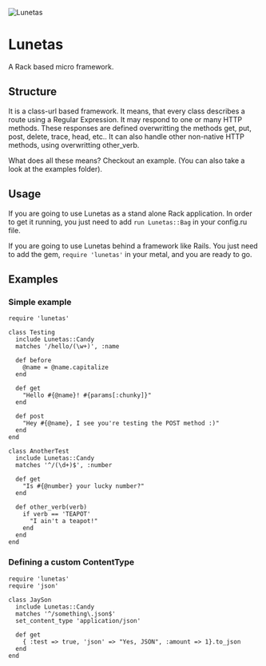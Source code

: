 ![Lunetas](http://dulcemexico.com/productos/lunetasgrand.jpg)

Lunetas
=======

A Rack based micro framework. 

Structure
---------

It is a class-url based framework. It means, that every class describes a route using
a Regular Expression. It may respond to one or many HTTP methods. These responses are
defined overwritting the methods get, put, post, delete, trace, head, etc.. It can
also handle other non-native HTTP methods, using overwritting other_verb.

What does all these means? Checkout an example. (You can also take a look at the
examples folder).

Usage
-----

If you are going to use Lunetas as a stand alone Rack application. In order to get it
running, you just need to add `run Lunetas::Bag` in your config.ru file. 

If you are going to use Lunetas behind a framework like Rails. You just need to add
the gem, `require 'lunetas'` in your metal, and you are ready to go.

Examples
--------

### Simple example

    require 'lunetas'
    
    class Testing
      include Lunetas::Candy
      matches '/hello/(\w+)', :name
    
      def before
        @name = @name.capitalize
      end
    
      def get
        "Hello #{@name}! #{params[:chunky]}"
      end
    
      def post
        "Hey #{@name}, I see you're testing the POST method :)"
      end
    end
    
    class AnotherTest
      include Lunetas::Candy
      matches '^/(\d+)$', :number
    
      def get
        "Is #{@number} your lucky number?"
      end
    
      def other_verb(verb)
        if verb == 'TEAPOT'
          "I ain't a teapot!"
        end
      end
    end

### Defining a custom ContentType

    require 'lunetas'
    require 'json'
    
    class JaySon
      include Lunetas::Candy
      matches '^/something\.json$'
      set_content_type 'application/json'
    
      def get
        { :test => true, 'json' => "Yes, JSON", :amount => 1}.to_json
      end
    end
